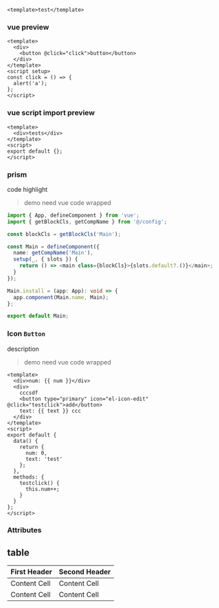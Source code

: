 ```vue
<template>test</template>
```

### vue preview

```vue
<template>
  <div>
    <button @click="click">button</button>
  </div>
</template>
<script setup>
const click = () => {
  alert('a');
};
</script>
```

### vue script import preview

```vue
<template>
  <div>tests</div>
</template>
<script>
export default {};
</script>
```

### prism

code highlight

> demo need vue code wrapped

```typescript
import { App, defineComponent } from 'vue';
import { getBlockCls, getCompName } from '@/config';

const blockCls = getBlockCls('Main');

const Main = defineComponent({
  name: getCompName('Main'),
  setup(_, { slots }) {
    return () => <main class={blockCls}>{slots.default?.()}</main>;
  }
});

Main.install = (app: App): void => {
  app.component(Main.name, Main);
};

export default Main;
```

### Icon `Button`

description

> demo need vue code wrapped

```vue
<template>
  <div>num: {{ num }}</div>
  <div>
    cccsdf
    <button type="primary" icon="el-icon-edit" @click="testclick">add</button>
    text: {{ text }} ccc
  </div>
</template>
<script>
export default {
  data() {
    return {
      num: 0,
      text: 'test'
    };
  },
  methods: {
    testclick() {
      this.num++;
    }
  }
};
</script>
```

### Attributes

## table

| First Header | Second Header |
| ------------ | ------------- |
| Content Cell | Content Cell  |
| Content Cell | Content Cell  |
